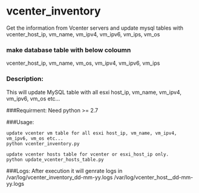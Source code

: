 # vcenter_inventory
Get the information from Vcenter servers and update mysql tables with 
vcenter_host_ip, vm_name, vm_ipv4, vm_ipv6, vm_ips, vm_os

### make database table with below coloumn
vcenter_host_ip, vm_name, vm_os, vm_ipv4, vm_ipv6, vm_ips

### Description:
This will update MySQL table with all esxi host_ip, vm_name, vm_ipv4, vm_ipv6, vm_os etc...

###Requirment:
Need python >= 2.7

###Usage:
```
update vcenter vm table for all esxi host_ip, vm_name, vm_ipv4, vm_ipv6, vm_os etc...
python vcenter_inventory.py

update vcenter hosts table for vcenter or esxi_host_ip only.
python update_vcenter_hosts_table.py
```
###Logs:
After execution it will genrate logs in 
/var/log/vcenter_inventory_dd-mm-yy.logs 
/var/log/vcenter_host__dd-mm-yy.logs 

